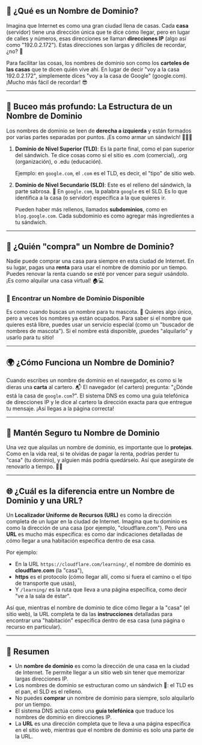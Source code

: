 ## 🎪 **¿Qué es un Nombre de Dominio?**

Imagina que Internet es como una gran ciudad llena de casas. Cada **casa** (servidor) tiene una dirección única que te dice cómo llegar, pero en lugar de calles y números, esas direcciones se llaman **direcciones IP** (algo así como "192.0.2.172"). Estas direcciones son largas y difíciles de recordar, ¿no? 🤯

Para facilitar las cosas, los nombres de dominio son como los **carteles de las casas** que te dicen quién vive ahí. En lugar de decir "voy a la casa 192.0.2.172", simplemente dices "voy a la casa de Google" (google.com). ¡Mucho más fácil de recordar! 😎

---

## 🧠 **Buceo más profundo: La Estructura de un Nombre de Dominio**

Los nombres de dominio se leen de **derecha a izquierda** y están formados por varias partes separadas por puntos. ¡Es como armar un sándwich! 🍞🥗🍞 

1. **Dominio de Nivel Superior (TLD)**: Es la parte final, como el pan superior del sándwich. Te dice cosas como si el sitio es .com (comercial), .org (organización), o .edu (educación).
   
   Ejemplo: en `google.com`, el `.com` es el TLD, es decir, el "tipo" de sitio web.

2. **Dominio de Nivel Secundario (SLD)**: Este es el relleno del sándwich, la parte sabrosa. 🥪 En `google.com`, la palabra `google` es el SLD. Es lo que identifica a la casa (o servidor) específica a la que quieres ir.

   Pueden haber más rellenos, llamados **subdominios**, como en `blog.google.com`. Cada subdominio es como agregar más ingredientes a tu sándwich.

---

## 🏡 **¿Quién "compra" un Nombre de Dominio?**

Nadie puede comprar una casa para siempre en esta ciudad de Internet. En su lugar, pagas una **renta** para usar el nombre de dominio por un tiempo. Puedes renovar la renta cuando se esté por vencer para seguir usándolo. ¡Es como alquilar una casa virtual! 🏠💻

### 👀 **Encontrar un Nombre de Dominio Disponible**

Es como cuando buscas un nombre para tu mascota. 🐶 Quieres algo único, pero a veces los nombres ya están ocupados. Para saber si el nombre que quieres está libre, puedes usar un servicio especial (como un "buscador de nombres de mascota"). Si el nombre está disponible, ¡puedes "alquilarlo" y usarlo para tu sitio!

---

## 🌍 **¿Cómo Funciona un Nombre de Dominio?**

Cuando escribes un nombre de dominio en el navegador, es como si le dieras una **carta** al cartero. 📬 El navegador (el cartero) pregunta: "¿Dónde está la casa de `google.com`?". El sistema DNS es como una guía telefónica de direcciones IP y le dice al cartero la dirección exacta para que entregue tu mensaje. ¡Así llegas a la página correcta!

---

## 🔐 **Mantén Seguro tu Nombre de Dominio**

Una vez que alquilas un nombre de dominio, es importante que lo **protejas**. Como en la vida real, si te olvidas de pagar la renta, podrías perder tu "casa" (tu dominio), y alguien más podría quedárselo. Así que asegúrate de renovarlo a tiempo. 🔐💡

---

## 🌐 **¿Cuál es la diferencia entre un Nombre de Dominio y una URL?**

Un **Localizador Uniforme de Recursos (URL)** es como la dirección completa de un lugar en la ciudad de Internet. Imagina que tu dominio es como la dirección de una casa (por ejemplo, "cloudflare.com"). Pero una **URL** es mucho más específica: es como dar indicaciones detalladas de cómo llegar a una habitación específica dentro de esa casa.

Por ejemplo:
- En la URL `https://cloudflare.com/learning/`, el nombre de dominio es **cloudflare.com** (la "casa"), 
- **https** es el protocolo (cómo llegar allí, como si fuera el camino o el tipo de transporte que usas), 
- Y `/learning/` es la ruta que lleva a una página específica, como decir "ve a la sala de estar".

Así que, mientras el nombre de dominio te dice cómo llegar a la "casa" (el sitio web), la URL completa te da las **instrucciones** detalladas para encontrar una "habitación" específica dentro de esa casa (una página o recurso en particular).

---

## 🌈 **Resumen**

- Un **nombre de dominio** es como la dirección de una casa en la ciudad de Internet. Te permite llegar a un sitio web sin tener que memorizar largas direcciones IP.
- Los nombres de dominio se estructuran como un sándwich 🥪: el TLD es el pan, el SLD es el relleno.
- No puedes **comprar** un nombre de dominio para siempre, solo alquilarlo por un tiempo.
- El sistema DNS actúa como una **guía telefónica** que traduce los nombres de dominio en direcciones IP.
- La **URL** es una dirección completa que te lleva a una página específica en el sitio web, mientras que el nombre de dominio es solo una parte de la URL.
